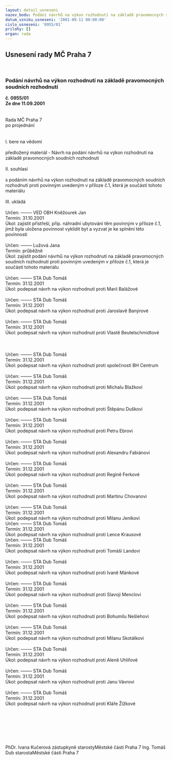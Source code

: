 ```yaml
---
layout: detail_usneseni
nazev_bodu: Podání návrhů na výkon rozhodnutí na základě pravomocných soudních rozhodnutí
datum_vzniku_usneseni: '2001-09-11 00:00:00'
cislo_usneseni: '0955/01'
prilohy: []
organ: rada
---
```

<div id="ucUsn_pList" class="usn">
	<span><h2>Usnesení rady MČ Praha 7 </h2>
<br></span><div class="standBody">
<span><h3>Podání návrhů na výkon rozhodnutí na základě pravomocných soudních rozhodnutí</h3></span><div class="center">
		<strong>č. 0955/01</strong><br>
	</div>
<div class="center">
		<strong>Ze dne 11.09.2001</strong><br><br>
	</div>
<br>Rada MČ Praha 7<br>po projednání<br><br><br>I.	bere na vědomí<br><br> předložený materiál - Návrh na podání návrhů na výkon rozhodnutí na základě pravomocných soudních rozhodnutí<br><br>II.	souhlasí<br><br>s podáním návrhů na výkon rozhodnutí na základě pravomocných soudních rozhodnutí proti povinným uvedeným v příloze č.1, která je součástí tohoto materiálu<br><br>III.	ukládá <br><br>  Určen:	–––––	VED OBH Kněžourek Jan<br>Termín: 31.10.2001<br>Úkol:	zajistit přístřeší, příp. náhradní ubytování těm povinným v příloze č.1, jimž byla uložena povinnost vyklidit byt a vyzvat je ke splnění této povinnosti<br> <br> Určen:	–––––	Lužová Jana<br>Termín: průběžně<br>Úkol:	zajistit podání návrhů na výkon rozhodnutí na základě pravomocných soudních rozhodnutí proti povinným uvedeným v příloze č.1, která je součástí tohoto materiálu<br> <br> Určen:	–––––	STA Dub Tomáš<br>Termín: 31.12.2001<br>Úkol:	podepsat návrh na výkon rozhodnutí proti Marii Balážové<br> <br> Určen:	–––––	STA Dub Tomáš<br>Termín: 31.12.2001<br>Úkol:	podepsat návrh na výkon rozhodnutí proti Jaroslavě Banýrové<br> <br> Určen:	–––––	STA Dub Tomáš<br>Termín: 31.12.2001<br>Úkol:	podepsat návrh na výkon rozhodnutí proti Vlastě Beutelschmidtové<br> <br><br><br> Určen:	–––––	STA Dub Tomáš<br>Termín: 31.12.2001<br>Úkol:	podepsat návrh na výkon rozhodnutí proti společnosti BH Centrum<br> <br> Určen:	–––––	STA Dub Tomáš<br>Termín: 31.12.2001<br>Úkol:	podepsat návrh na výkon rozhodnutí proti Michalu Blažkovi<br> <br> Určen:	–––––	STA Dub Tomáš<br>Termín: 31.12.2001<br>Úkol:	podepsat návrh na výkon rozhodnutí proti Štěpánu Duškovi<br> <br> Určen:	–––––	STA Dub Tomáš<br>Termín: 31.12.2001<br>Úkol:	podepsat návrh na výkon rozhodnutí proti Petru Ebrovi<br> <br> Určen:	–––––	STA Dub Tomáš<br>Termín: 31.12.2001<br>Úkol:	podepsat návrh na výkon rozhodnutí proti Alexandru Fabiánovi<br> <br> Určen:	–––––	STA Dub Tomáš<br>Termín: 31.12.2001<br>Úkol:	podepsat návrh na výkon rozhodnutí proti Regině Ferkové<br> <br> Určen:	–––––	STA Dub Tomáš<br>Termín: 31.12.2001<br>Úkol:	podepsat návrh na výkon rozhodnutí proti Martinu Chovanovi<br> <br> Určen:	–––––	STA Dub Tomáš<br>Termín: 31.12.2001<br>Úkol:	podepsat návrh na výkon rozhodnutí proti Milanu Jeníkovi<br>  Určen:	–––––	STA Dub Tomáš<br>Termín: 31.12.2001<br>Úkol:	podepsat návrh na výkon rozhodnutí proti Lence Krausové<br>  Určen:	–––––	STA Dub Tomáš<br>Termín: 31.12.2001<br>Úkol:	podepsat návrh na výkon rozhodnutí proti Tomáši Landovi<br> <br> Určen:	–––––	STA Dub Tomáš<br>Termín: 31.12.2001<br>Úkol:	podepsat návrh na výkon rozhodnutí proti Ivaně Mánkové<br> <br> Určen:	–––––	STA Dub Tomáš<br>Termín: 31.12.2001<br>Úkol:	podepsat návrh na výkon rozhodnutí proti Slavoji Menclovi<br> <br> Určen:	–––––	STA Dub Tomáš<br>Termín: 31.12.2001<br>Úkol:	podepsat návrh na výkon rozhodnutí proti Bohumilu Nešlehovi<br> <br> Určen:	–––––	STA Dub Tomáš<br>Termín: 31.12.2001<br>Úkol:	podepsat návrh na výkon rozhodnutí proti Milanu Skotálkovi<br> <br> Určen:	–––––	STA Dub Tomáš<br>Termín: 31.12.2001<br>Úkol:	podepsat návrh na výkon rozhodnutí proti Aleně Uhlířové<br> <br> Určen:	–––––	STA Dub Tomáš<br>Termín: 31.12.2001<br>Úkol:	podepsat návrh na výkon rozhodnutí proti Janu Vávrovi<br> <br> Určen:	–––––	STA Dub Tomáš<br>Termín: 31.12.2001<br>Úkol:	podepsat návrh na výkon rozhodnutí proti Kláře Žižkové<br> <br> <br> <br> <br><br><br> 	<br>PhDr. Ivana Kučerová zástupkyně starostyMěstské části Praha 7	Ing. Tomáš Dub starostaMěstské části Praha 7<br>	<br><br>
</div>
</div>